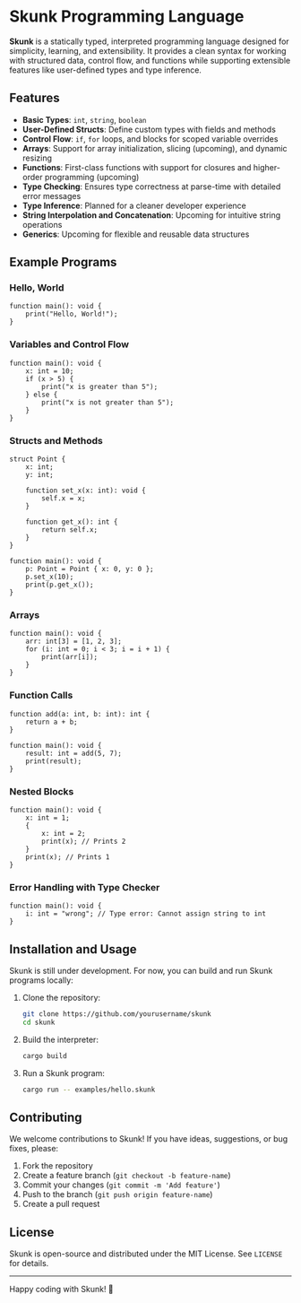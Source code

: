 # Skunk Programming Language

**Skunk** is a statically typed, interpreted programming language designed for simplicity, learning, and extensibility. It provides a clean syntax for working with structured data, control flow, and functions while supporting extensible features like user-defined types and type inference.

## Features

- **Basic Types**: `int`, `string`, `boolean`
- **User-Defined Structs**: Define custom types with fields and methods
- **Control Flow**: `if`, `for` loops, and blocks for scoped variable overrides
- **Arrays**: Support for array initialization, slicing (upcoming), and dynamic resizing
- **Functions**: First-class functions with support for closures and higher-order programming (upcoming)
- **Type Checking**: Ensures type correctness at parse-time with detailed error messages
- **Type Inference**: Planned for a cleaner developer experience
- **String Interpolation and Concatenation**: Upcoming for intuitive string operations
- **Generics**: Upcoming for flexible and reusable data structures

## Example Programs

### Hello, World
```skunk
function main(): void {
    print("Hello, World!");
}
```

### Variables and Control Flow
```skunk
function main(): void {
    x: int = 10;
    if (x > 5) {
        print("x is greater than 5");
    } else {
        print("x is not greater than 5");
    }
}
```

### Structs and Methods
```skunk
struct Point {
    x: int;
    y: int;

    function set_x(x: int): void {
        self.x = x;
    }

    function get_x(): int {
        return self.x;
    }
}

function main(): void {
    p: Point = Point { x: 0, y: 0 };
    p.set_x(10);
    print(p.get_x());
}
```

### Arrays
```skunk
function main(): void {
    arr: int[3] = [1, 2, 3];
    for (i: int = 0; i < 3; i = i + 1) {
        print(arr[i]);
    }
}
```

### Function Calls
```skunk
function add(a: int, b: int): int {
    return a + b;
}

function main(): void {
    result: int = add(5, 7);
    print(result);
}
```

### Nested Blocks
```skunk
function main(): void {
    x: int = 1;
    {
        x: int = 2;
        print(x); // Prints 2
    }
    print(x); // Prints 1
}
```

### Error Handling with Type Checker
```skunk
function main(): void {
    i: int = "wrong"; // Type error: Cannot assign string to int
}
```

## Installation and Usage

Skunk is still under development. For now, you can build and run Skunk programs locally:

1. Clone the repository:
   ```bash
   git clone https://github.com/yourusername/skunk
   cd skunk
   ```

2. Build the interpreter:
   ```bash
   cargo build
   ```

3. Run a Skunk program:
   ```bash
   cargo run -- examples/hello.skunk
   ```

## Contributing

We welcome contributions to Skunk! If you have ideas, suggestions, or bug fixes, please:

1. Fork the repository
2. Create a feature branch (`git checkout -b feature-name`)
3. Commit your changes (`git commit -m 'Add feature'`)
4. Push to the branch (`git push origin feature-name`)
5. Create a pull request

## License

Skunk is open-source and distributed under the MIT License. See `LICENSE` for details.

---

Happy coding with Skunk! 🦨

